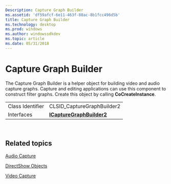 ```yaml
---
Description: Capture Graph Builder
ms.assetid: 'df59afcf-6e11-463f-80ac-8b1fcc496d5b'
title: Capture Graph Builder
ms.technology: desktop
ms.prod: windows
ms.author: windowssdkdev
ms.topic: article
ms.date: 05/31/2018
---
```


# Capture Graph Builder

The Capture Graph Builder is a helper object for building video and audio capture graphs. Capture and editing applications can use this component to construct filter graphs. Create this object by calling **CoCreateInstance**.



|                  |                                                        |
|------------------|--------------------------------------------------------|
| Class Identifier | CLSID\_CaptureGraphBuilder2                            |
| Interfaces       | [**ICaptureGraphBuilder2**](/windows/desktop/api/Strmif/nn-strmif-icapturegraphbuilder2) |



 

## Related topics

<dl> <dt>

[Audio Capture](audio-capture.md)
</dt> <dt>

[DirectShow Objects](directshow-objects.md)
</dt> <dt>

[Video Capture](video-capture.md)
</dt> </dl>

 

 



